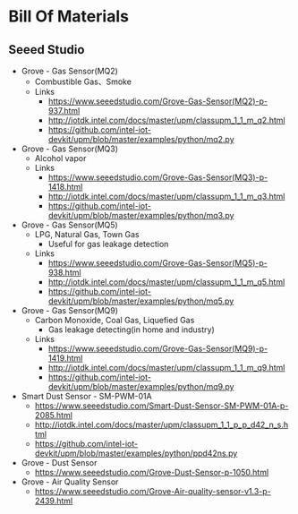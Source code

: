 # Bill Of Materials
 
## Seeed Studio

- Grove - Gas Sensor(MQ2)
  - Combustible Gas、Smoke
  - Links
    - https://www.seeedstudio.com/Grove-Gas-Sensor(MQ2)-p-937.html
    - http://iotdk.intel.com/docs/master/upm/classupm_1_1_m_q2.html
    - https://github.com/intel-iot-devkit/upm/blob/master/examples/python/mq2.py
- Grove - Gas Sensor(MQ3)
  - Alcohol vapor
  - Links
    - https://www.seeedstudio.com/Grove-Gas-Sensor(MQ3)-p-1418.html
    - http://iotdk.intel.com/docs/master/upm/classupm_1_1_m_q3.html
    - https://github.com/intel-iot-devkit/upm/blob/master/examples/python/mq3.py
- Grove - Gas Sensor(MQ5)
  - LPG, Natural Gas, Town Gas
    - Useful for gas leakage detection
  - Links
    - https://www.seeedstudio.com/Grove-Gas-Sensor(MQ5)-p-938.html
    - http://iotdk.intel.com/docs/master/upm/classupm_1_1_m_q5.html
    - https://github.com/intel-iot-devkit/upm/blob/master/examples/python/mq5.py
- Grove - Gas Sensor(MQ9)
  - Carbon Monoxide, Coal Gas, Liquefied Gas
    - Gas leakage detecting(in home and industry)
  - Links
    - https://www.seeedstudio.com/Grove-Gas-Sensor(MQ9)-p-1419.html
    - http://iotdk.intel.com/docs/master/upm/classupm_1_1_m_q9.html
    - https://github.com/intel-iot-devkit/upm/blob/master/examples/python/mq9.py
- Smart Dust Sensor - SM-PWM-01A
  - https://www.seeedstudio.com/Smart-Dust-Sensor-SM-PWM-01A-p-2085.html
  - http://iotdk.intel.com/docs/master/upm/classupm_1_1_p_p_d42_n_s.html
  - https://github.com/intel-iot-devkit/upm/blob/master/examples/python/ppd42ns.py
- Grove - Dust Sensor
  - https://www.seeedstudio.com/Grove-Dust-Sensor-p-1050.html
- Grove - Air Quality Sensor
  - https://www.seeedstudio.com/Grove-Air-quality-sensor-v1.3-p-2439.html


